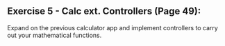 ## Exercise 5 - Calc ext. Controllers (Page 49):

Expand on the previous calculator app and implement controllers to carry out your mathematical functions.
